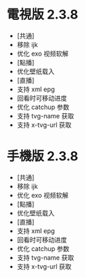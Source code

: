 # 電視版 2.3.8

* [共通]
* 移除 ijk
* 优化 exo 视频软解
* [點播]
* 优化壁纸载入
* [直播]
* 支持 xml epg
* 回看时可移动进度
* 优化 catchup 参数
* 支持 tvg-name 获取
* 支持 x-tvg-url 获取

# 手機版 2.3.8

* [共通]
* 移除 ijk
* 优化 exo 视频软解
* [點播]
* 优化壁纸载入
* [直播]
* 支持 xml epg
* 回看时可移动进度
* 优化 catchup 参数
* 支持 tvg-name 获取
* 支持 x-tvg-url 获取